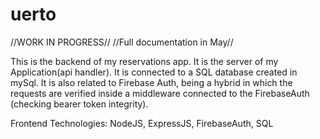 # uerto

 //WORK IN PROGRESS//
 //Full documentation in May//

This is the backend of my reservations app. It is the server of my Application(api handler). It is connected to a SQL database created in mySql. It is also related to Firebase Auth, being a hybrid in which the requests are verified inside a middleware connected to the FirebaseAuth (checking bearer token integrity).


Frontend Technologies: NodeJS, ExpressJS, FirebaseAuth, SQL
